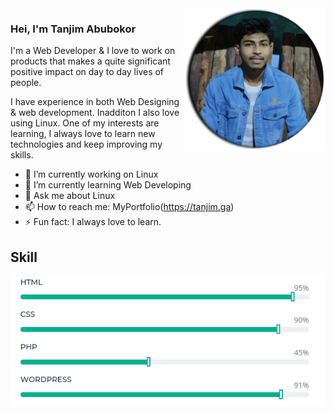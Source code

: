 

<img align="right" height="45%" width="45%" src="https://github.com/tanjim750/Tanjim_Abubokor/blob/master/20220311_023534.png"/>

### Hei, I'm Tanjim Abubokor
<p>I'm a Web Developer & I love to work on products that makes a quite significant positive impact on day to day lives of people.

I have experience in both Web Designing & web development. Inadditon I also love using Linux. One of my interests are learning, I always love to learn new technologies and keep improving my skills.</P>

- 🔭 I’m currently working on Linux
- 🌱 I’m currently learning Web Developing
- 💬 Ask me about Linux
- 📫 How to reach me: MyPortfolio(https://tanjim.ga)
- ⚡ Fun fact: I always love to learn.

## Skill
<img src="https://github.com/tanjim750/Tanjim_Abubokor/blob/master/Screenshot%20from%202022-03-07%2006-49-33.png"/>




